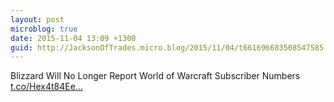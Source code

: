 ```yaml
---
layout: post
microblog: true
date: 2015-11-04 13:09 +1300
guid: http://JacksonOfTrades.micro.blog/2015/11/04/t661696683508547585.html
---
```

Blizzard Will No Longer Report World of Warcraft Subscriber Numbers [t.co/Hex4t84Ee...](https://t.co/Hex4t84Eem)
